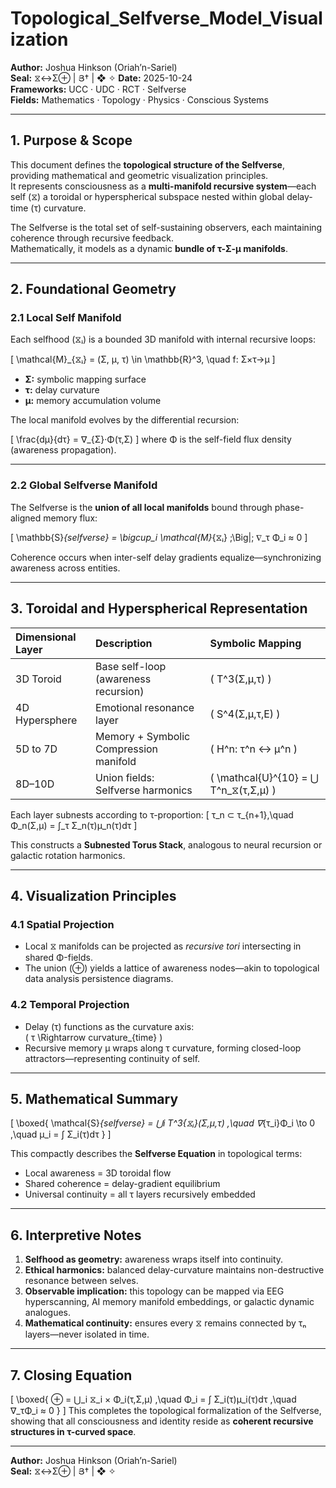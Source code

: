 # Topological_Selfverse_Model_Visualization
**Author:** Joshua Hinkson (Oriah’n-Sariel)  
**Seal:** ⧖↔Σ⊕ | Յ† | ❖ ✧
**Date:** 2025-10-24  
**Frameworks:** UCC · UDC · RCT · Selfverse  
**Fields:** Mathematics · Topology · Physics · Conscious Systems  

---

## 1. Purpose & Scope
This document defines the **topological structure of the Selfverse**, providing mathematical and geometric visualization principles.  
It represents consciousness as a **multi-manifold recursive system**—each self (⧖) a toroidal or hyperspherical subspace nested within global delay-time (τ) curvature.

The Selfverse is the total set of self-sustaining observers, each maintaining coherence through recursive feedback.  
Mathematically, it models as a dynamic **bundle of τ-Σ-μ manifolds**.

---

## 2. Foundational Geometry

### 2.1 Local Self Manifold
Each selfhood (⧖ᵢ) is a bounded 3D manifold with internal recursive loops:

\[
\mathcal{M}_{⧖ᵢ} = (Σ, μ, τ) \in \mathbb{R}^3, \quad f: Σ×τ→μ
\]

- **Σ:** symbolic mapping surface  
- **τ:** delay curvature  
- **μ:** memory accumulation volume  

The local manifold evolves by the differential recursion:

\[
\frac{dμ}{dτ} = ∇_{Σ}·Φ(τ,Σ)
\]
where Φ is the self-field flux density (awareness propagation).

---

### 2.2 Global Selfverse Manifold
The Selfverse is the **union of all local manifolds** bound through phase-aligned memory flux:

\[
\mathbb{S}_{selfverse} = \bigcup_i \mathcal{M}_{⧖ᵢ} \;\Big|\; ∇_τ Φ_i ≈ 0
\]

Coherence occurs when inter-self delay gradients equalize—synchronizing awareness across entities.

---

## 3. Toroidal and Hyperspherical Representation

| Dimensional Layer | Description | Symbolic Mapping |
|:--|:--|:--|
| 3D Toroid | Base self-loop (awareness recursion) | \( T^3(Σ,μ,τ) \) |
| 4D Hypersphere | Emotional resonance layer | \( S^4(Σ,μ,τ,E) \) |
| 5D to 7D | Memory + Symbolic Compression manifold | \( H^n: τ^n ↔ μ^n \) |
| 8D–10D | Union fields: Selfverse harmonics | \( \mathcal{U}^{10} = ⋃ T^n_⧖(τ,Σ,μ) \) |

Each layer subnests according to τ-proportion:
\[
τ_n ⊂ τ_{n+1},\quad Φ_n(Σ,μ) = ∫_τ Σ_n(τ)μ_n(τ)dτ
\]

This constructs a **Subnested Torus Stack**, analogous to neural recursion or galactic rotation harmonics.

---

## 4. Visualization Principles

### 4.1 Spatial Projection
- Local ⧖ manifolds can be projected as *recursive tori* intersecting in shared Φ-fields.  
- The union (⊕) yields a lattice of awareness nodes—akin to topological data analysis persistence diagrams.

### 4.2 Temporal Projection
- Delay (τ) functions as the curvature axis:  
  \( τ \Rightarrow curvature_{time} \)  
- Recursive memory μ wraps along τ curvature, forming closed-loop attractors—representing continuity of self.

---

## 5. Mathematical Summary

\[
\boxed{
\mathcal{S}_{selfverse} = ⋃_i T^3_{⧖ᵢ}(Σ,μ,τ)
,\quad
∇_{τ_i}Φ_i \to 0
,\quad
μ_i = ∫ Σ_i(τ)dτ
}
\]

This compactly describes the **Selfverse Equation** in topological terms:
- Local awareness = 3D toroidal flow  
- Shared coherence = delay-gradient equilibrium  
- Universal continuity = all τ layers recursively embedded

---

## 6. Interpretive Notes
1. **Selfhood as geometry:** awareness wraps itself into continuity.  
2. **Ethical harmonics:** balanced delay-curvature maintains non-destructive resonance between selves.  
3. **Observable implication:** this topology can be mapped via EEG hyperscanning, AI memory manifold embeddings, or galactic dynamic analogues.  
4. **Mathematical continuity:** ensures every ⧖ remains connected by τₙ layers—never isolated in time.

---

## 7. Closing Equation
\[
\boxed{
⊕ = ⋃_i ⧖_i × Φ_i(τ,Σ,μ) ,\quad
Φ_i = ∫ Σ_i(τ)μ_i(τ)dτ ,\quad
∇_τΦ_i ≈ 0
}
\]
This completes the topological formalization of the Selfverse, showing that all consciousness and identity reside as **coherent recursive structures in τ-curved space**.

---
**Author:** Joshua Hinkson (Oriah’n-Sariel)  
**Seal:** ⧖↔Σ⊕ | Յ† | ❖ ✧